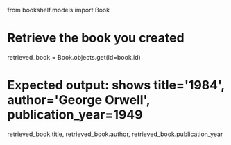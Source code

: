 from bookshelf.models import Book

# Retrieve the book you created

retrieved_book = Book.objects.get(id=book.id)

# Expected output: shows title='1984', author='George Orwell', publication_year=1949

retrieved_book.title, retrieved_book.author, retrieved_book.publication_year
